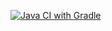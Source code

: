 [![Java CI with Gradle](https://github.com/SonneSergey/Test-Web-Interfaces/actions/workflows/gradle.yml/badge.svg)](https://github.com/SonneSergey/Test-Web-Interfaces/actions/workflows/gradle.yml)
